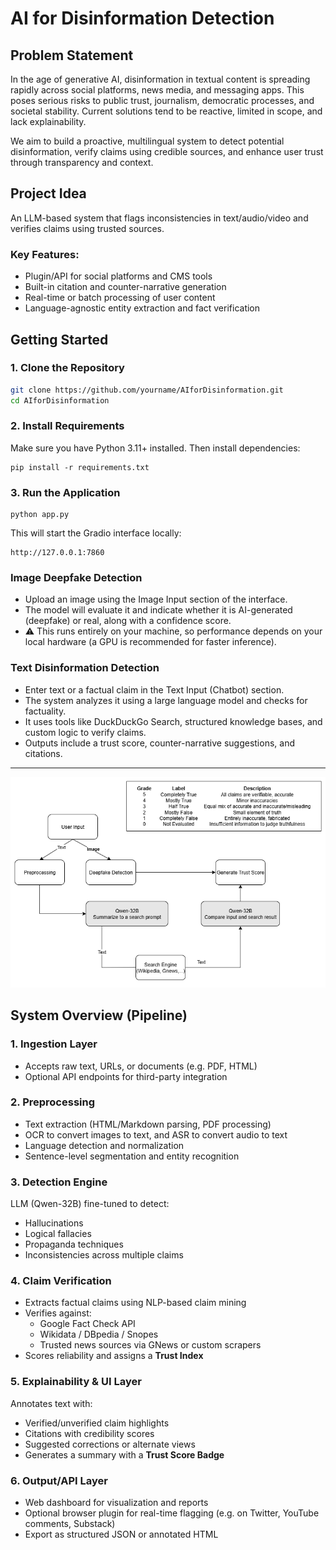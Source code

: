 # AI for Disinformation Detection

## Problem Statement

In the age of generative AI, disinformation in textual content is spreading rapidly across social platforms, news media, and messaging apps. This poses serious risks to public trust, journalism, democratic processes, and societal stability. Current solutions tend to be reactive, limited in scope, and lack explainability.

We aim to build a proactive, multilingual system to detect potential disinformation, verify claims using credible sources, and enhance user trust through transparency and context.

## Project Idea

An LLM-based system that flags inconsistencies in text/audio/video and verifies claims using trusted sources.

### Key Features:
- Plugin/API for social platforms and CMS tools  
- Built-in citation and counter-narrative generation  
- Real-time or batch processing of user content  
- Language-agnostic entity extraction and fact verification  

## Getting Started

### 1. Clone the Repository

```bash
git clone https://github.com/yourname/AIforDisinformation.git
cd AIforDisinformation
```

### 2. Install Requirements
Make sure you have Python 3.11+ installed. Then install dependencies:
```
pip install -r requirements.txt
```

### 3. Run the Application
```
python app.py
```
This will start the Gradio interface locally:
```
http://127.0.0.1:7860
```

### Image Deepfake Detection
- Upload an image using the Image Input section of the interface.
- The model will evaluate it and indicate whether it is AI-generated (deepfake) or real, along with a confidence score.
- ⚠️ This runs entirely on your machine, so performance depends on your local hardware (a GPU is recommended for faster inference).

### Text Disinformation Detection
- Enter text or a factual claim in the Text Input (Chatbot) section.
- The system analyzes it using a large language model and checks for factuality.
- It uses tools like DuckDuckGo Search, structured knowledge bases, and custom logic to verify claims.
- Outputs include a trust score, counter-narrative suggestions, and citations.
---

![Workflow Diagram](assets/workflow.png)

## System Overview (Pipeline)

### 1. Ingestion Layer
- Accepts raw text, URLs, or documents (e.g. PDF, HTML)  
- Optional API endpoints for third-party integration  

### 2. Preprocessing
- Text extraction (HTML/Markdown parsing, PDF processing)  
- OCR to convert images to text, and ASR to convert audio to text  
- Language detection and normalization  
- Sentence-level segmentation and entity recognition  

### 3. Detection Engine
LLM (Qwen-32B) fine-tuned to detect:
- Hallucinations  
- Logical fallacies  
- Propaganda techniques  
- Inconsistencies across multiple claims  

### 4. Claim Verification
- Extracts factual claims using NLP-based claim mining  
- Verifies against:
  - Google Fact Check API  
  - Wikidata / DBpedia / Snopes  
  - Trusted news sources via GNews or custom scrapers  
- Scores reliability and assigns a **Trust Index**  

### 5. Explainability & UI Layer
Annotates text with:
- Verified/unverified claim highlights  
- Citations with credibility scores  
- Suggested corrections or alternate views  
- Generates a summary with a **Trust Score Badge**  

### 6. Output/API Layer
- Web dashboard for visualization and reports  
- Optional browser plugin for real-time flagging (e.g. on Twitter, YouTube comments, Substack)  
- Export as structured JSON or annotated HTML  
